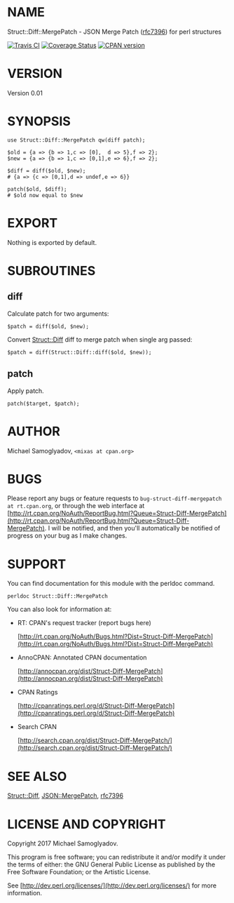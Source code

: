 # NAME

Struct::Diff::MergePatch - JSON Merge Patch
([rfc7396](https://tools.ietf.org/html/rfc7396)) for perl structures

<a href="https://travis-ci.org/mr-mixas/Struct-Diff-MergePatch.pm"><img src="https://travis-ci.org/mr-mixas/Struct-Diff-MergePatch.pm.svg?branch=master" alt="Travis CI"></a>
<a href='https://coveralls.io/github/mr-mixas/Struct-Diff-MergePatch.pm?branch=master'><img src='https://coveralls.io/repos/github/mr-mixas/Struct-Diff-MergePatch.pm/badge.svg?branch=master' alt='Coverage Status'/></a>
<a href="https://badge.fury.io/pl/Struct-Diff-MergePatch"><img src="https://badge.fury.io/pl/Struct-Diff-MergePatch.svg" alt="CPAN version"></a>

# VERSION

Version 0.01

# SYNOPSIS

    use Struct::Diff::MergePatch qw(diff patch);

    $old = {a => {b => 1,c => [0],  d => 5},f => 2};
    $new = {a => {b => 1,c => [0,1],e => 6},f => 2};

    $diff = diff($old, $new);
    # {a => {c => [0,1],d => undef,e => 6}}

    patch($old, $diff);
    # $old now equal to $new

# EXPORT

Nothing is exported by default.

# SUBROUTINES

## diff

Calculate patch for two arguments:

    $patch = diff($old, $new);

Convert [Struct::Diff](https://metacpan.org/pod/Struct::Diff) diff to merge patch when single arg passed:

    $patch = diff(Struct::Diff::diff($old, $new));

## patch

Apply patch.

    patch($target, $patch);

# AUTHOR

Michael Samoglyadov, `<mixas at cpan.org>`

# BUGS

Please report any bugs or feature requests to
`bug-struct-diff-mergepatch at rt.cpan.org`, or through the web interface at
[http://rt.cpan.org/NoAuth/ReportBug.html?Queue=Struct-Diff-MergePatch](http://rt.cpan.org/NoAuth/ReportBug.html?Queue=Struct-Diff-MergePatch). I
will be notified, and then you'll automatically be notified of progress on
your bug as I make changes.

# SUPPORT

You can find documentation for this module with the perldoc command.

    perldoc Struct::Diff::MergePatch

You can also look for information at:

- RT: CPAN's request tracker (report bugs here)

    [http://rt.cpan.org/NoAuth/Bugs.html?Dist=Struct-Diff-MergePatch](http://rt.cpan.org/NoAuth/Bugs.html?Dist=Struct-Diff-MergePatch)

- AnnoCPAN: Annotated CPAN documentation

    [http://annocpan.org/dist/Struct-Diff-MergePatch](http://annocpan.org/dist/Struct-Diff-MergePatch)

- CPAN Ratings

    [http://cpanratings.perl.org/d/Struct-Diff-MergePatch](http://cpanratings.perl.org/d/Struct-Diff-MergePatch)

- Search CPAN

    [http://search.cpan.org/dist/Struct-Diff-MergePatch/](http://search.cpan.org/dist/Struct-Diff-MergePatch/)

# SEE ALSO

[Struct::Diff](https://metacpan.org/pod/Struct::Diff), [JSON::MergePatch](https://metacpan.org/pod/JSON::MergePatch),
[rfc7396](https://tools.ietf.org/html/rfc7396)

# LICENSE AND COPYRIGHT

Copyright 2017 Michael Samoglyadov.

This program is free software; you can redistribute it and/or modify it under
the terms of either: the GNU General Public License as published by the Free
Software Foundation; or the Artistic License.

See [http://dev.perl.org/licenses/](http://dev.perl.org/licenses/) for more information.
